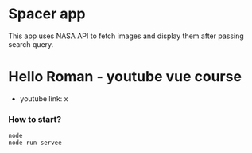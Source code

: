 # Spacer app

This app uses NASA API to fetch images and display them after passing search query.

# Hello Roman - youtube vue course

* youtube link: x

### How to start?

```
node
node run servee
```